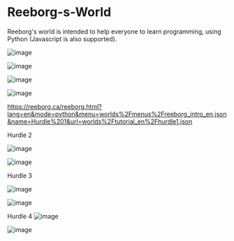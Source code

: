 # Reeborg-s-World
Reeborg's world is intended to help everyone to learn programming, using Python (Javascript is also supported). 



![image](https://github.com/vibhajoshi/Reeborg-s-World/assets/73216270/b94e244e-6c91-42d2-9408-26c55ae74bfc)


![image](https://github.com/vibhajoshi/Reeborg-s-World/assets/73216270/1794944e-d16e-4c52-87ab-28b479976df6)

![image](https://github.com/vibhajoshi/Reeborg-s-World/assets/73216270/7205e343-0ba7-46f9-b387-4592d5c1ce9b)

![image](https://github.com/vibhajoshi/Reeborg-s-World/assets/73216270/5c16b751-9dee-496a-b984-080ca79e3546)

https://reeborg.ca/reeborg.html?lang=en&mode=python&menu=worlds%2Fmenus%2Freeborg_intro_en.json&name=Hurdle%201&url=worlds%2Ftutorial_en%2Fhurdle1.json


Hurdle 2

![image](https://github.com/vibhajoshi/Reeborg-s-World/assets/73216270/64573715-6489-467b-baf3-2a017e54a1bd)


![image](https://github.com/vibhajoshi/Reeborg-s-World/assets/73216270/73cbe0a0-44c0-4526-b661-2ba73f334e2f)

Hurdle 3

![image](https://github.com/vibhajoshi/Reeborg-s-World/assets/73216270/85d7850f-063d-4261-8d51-ea90a5a39c9a)



![image](https://github.com/vibhajoshi/Reeborg-s-World/assets/73216270/b9bb8c22-a871-4a1a-bd5b-acd03178f547)

Hurdle 4
![image](https://github.com/vibhajoshi/Reeborg-s-World/assets/73216270/29ef7e8f-2b32-4369-93a2-93bb72485512)

![image](https://github.com/vibhajoshi/Reeborg-s-World/assets/73216270/2ed10007-f817-4871-b156-d76a40e7b9a4)


